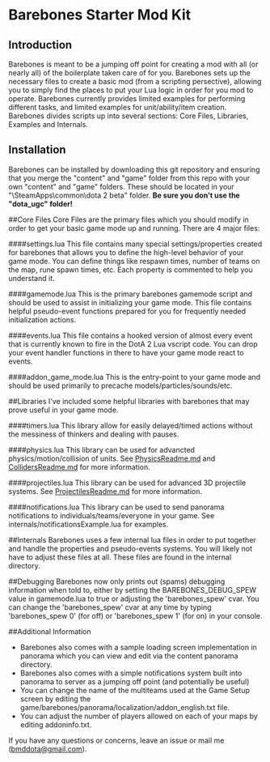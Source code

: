 # Barebones Starter Mod Kit

## Introduction
Barebones is meant to be a jumping off point for creating a mod with all (or nearly all) of the boilerplate taken care of for you.
Barebones sets up the necessary files to create a basic mod (from a scripting persective), allowing you to simply find the places to put your Lua logic in order for you mod to operate.
Barebones currently provides limited examples for performing different tasks, and limited examples for unit/ability/item creation.
Barebones divides scripts up into several sections: Core Files, Libraries, Examples and Internals.

## Installation
Barebones can be installed by downloading this git repository and ensuring that you merge the "content" and "game" folder from this repo with your own "content" and "game" folders.  These should be located in your "<SteamLibraryDirectory>\SteamApps\common\dota 2 beta\" folder.  **Be sure you don't use the "dota_ugc" folder!**

##Core Files
Core Files are the primary files which you should modify in order to get your basic game mode up and running.  There are 4 major files:

####settings.lua
This file contains many special settings/properties created for barebones that allows you to define the high-level behavior of your game mode.
You can define things like respawn times, number of teams on the map, rune spawn times, etc.  Each property is commented to help you understand it.

####gamemode.lua
This is the primary barebones gamemode script and should be used to assist in initializing your game mode.
This file contains helpful pseudo-event functions prepared for you for frequently needed initialization actions.

####events.lua
This file contains a hooked version of almost every event that is currently known to fire in the DotA 2 Lua vscript code.
You can drop your event handler functions in there to have your game mode react to events.

####addon_game_mode.lua
This is the entry-point to your game mode and should be used primarily to precache models/particles/sounds/etc.

##Libraries
I've included some helpful libraries with barebones that may prove useful in your game mode.

####timers.lua
This library allow for easily delayed/timed actions without the messiness of thinkers and dealing with pauses.

####physics.lua
This library can be used for advancted physics/motion/collision of units.  See [PhysicsReadme.md](https://github.com/bmddota/barebones/blob/source2/PhysicsReadme.md) and [CollidersReadme.md](https://github.com/bmddota/barebones/blob/source2/CollidersReadme.md) for more information.

####projectiles.lua
This library can be used for advanced 3D projectile systems.  See [ProjectilesReadme.md](https://github.com/bmddota/barebones/blob/source2/ProjectilesReadme.md) for more information.

####notifications.lua
This library can be used to send panorama notifications to individuals/teams/everyone in your game.  See internals/notificationsExample.lua for examples.

##Internals
Barebones uses a few internal lua files in order to put together and handle the properties and pseudo-events systems.  You will likely not have to adjust these files at all.
These files are found in the internal directory.

##Debugging
Barebones now only prints out (spams) debugging information when told to, either by setting the BAREBONES_DEBUG_SPEW value in gamemode.lua to true or adjusting the 'barebones_spew' cvar.
You can change the 'barebones_spew' cvar at any time by typing 'barebones_spew 0' (for off) or 'barebones_spew 1' (for on) in your console.


##Additional Information
- Barebones also comes with a sample loading screen implementation in panorama which you can view and edit via the content panorama directory.
- Barebones also comes with a simple notifications system built into panorama to server as a jumping off point (and potentially be useful)
- You can change the name of the multiteams used at the Game Setup screen by editing the game/barebones/panorama/localization/addon_english.txt file.
- You can adjust the number of players allowed on each of your maps by editing addoninfo.txt.

If you have any questions or concerns, leave an issue or mail me (bmddota@gmail.com).